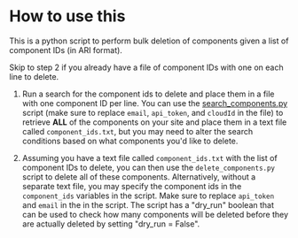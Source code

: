 # How to use this
This is a python script to perform bulk deletion of components given a list of component IDs (in ARI format).

Skip to step 2 if you already have a file of component IDs with one on each line to delete.

1. Run a search for the component ids to delete and place them in a file with one component ID per line. You can use the [search_components.py](/snippets/graphql/search-components/search_components.py) script (make sure to replace `email`, `api_token`, and `cloudId` in the file) to retrieve **ALL** of the components on your site and place them in a text file called `component_ids.txt`, but you may need to alter the search conditions based on what components you'd like to delete. 

2. Assuming you have a text file called `component_ids.txt` with the list of component IDs to delete, you can then use the `delete_components.py` script to delete all of these components. Alternatively, without a separate text file, you may specify the component ids in the `component_ids` variables in the script. Make sure to replace `api_token` and `email` in the in the script. The script has a "dry_run" boolean that can be used to check how many components will be deleted before they are actually deleted by setting "dry_run = False". 